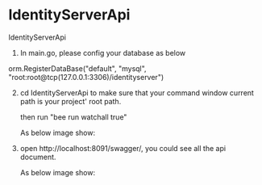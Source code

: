 # IdentityServerApi
IdentityServerApi

1. In main.go, please config your database as below

orm.RegisterDataBase("default", "mysql", "root:root@tcp(127.0.0.1:3306)/identityserver")

2. cd IdentityServerApi to make sure that your command window current path is your project' root path.

   then run "bee run watchall true"

   As below image show:

3. open http://localhost:8091/swagger/, you could see all the api document.

   As below image show: